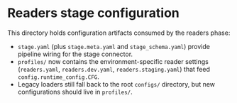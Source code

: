 # Readers stage configuration

This directory holds configuration artifacts consumed by the readers phase:

- `stage.yaml` (plus `stage.meta.yaml` and `stage_schema.yaml`) provide pipeline wiring for the stage connector.
- `profiles/` now contains the environment-specific reader settings (`readers.yaml`, `readers.dev.yaml`, `readers.staging.yaml`) that feed `config.runtime_config.CFG`.
- Legacy loaders still fall back to the root `configs/` directory, but new configurations should live in `profiles/`.
